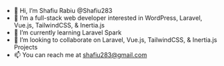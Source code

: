 - 👋 Hi, I’m Shafiu Rabiu @Shafiu283
- 👀 I’m a full-stack web developer interested in WordPress, Laravel, Vue.js, TailwindCSS, & Inertia.js
- 🌱 I’m currently learning Laravel Spark
- 💞️ I’m looking to collaborate on Laravel, Vue.js, TailwindCSS, & Inertia.js Projects
- 📫 You can reach me at shafiu283@gmail.com

<!---
Shafiu283/Shafiu283 is a ✨ special ✨ repository because its `README.md` (this file) appears on your GitHub profile.
You can click the Preview link to take a look at your changes.
--->
